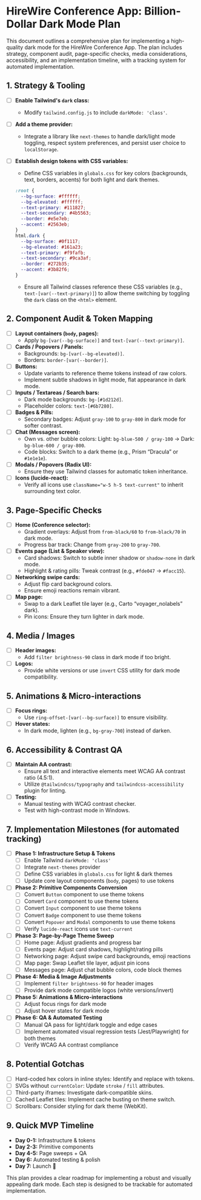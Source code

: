# HireWire Conference App: Billion-Dollar Dark Mode Plan

This document outlines a comprehensive plan for implementing a high-quality dark mode for the HireWire Conference App. The plan includes strategy, component audit, page-specific checks, media considerations, accessibility, and an implementation timeline, with a tracking system for automated implementation.

## 1. Strategy & Tooling

- [ ] **Enable Tailwind's `dark` class:**
  - Modify `tailwind.config.js` to include `darkMode: 'class'`.
- [ ] **Add a theme provider:**
  - Integrate a library like `next-themes` to handle dark/light mode toggling, respect system preferences, and persist user choice to `localStorage`.
- [ ] **Establish design tokens with CSS variables:**
  - Define CSS variables in `globals.css` for key colors (backgrounds, text, borders, accents) for both light and dark themes.

  ```css
  :root {
    --bg-surface: #ffffff;
    --bg-elevated: #ffffff;
    --text-primary: #111827;
    --text-secondary: #4b5563;
    --border: #e5e7eb;
    --accent: #2563eb;
  }
  html.dark {
    --bg-surface: #0f1117;
    --bg-elevated: #161a23;
    --text-primary: #f9fafb;
    --text-secondary: #9ca3af;
    --border: #272b35;
    --accent: #3b82f6;
  }
  ```
  - Ensure all Tailwind classes reference these CSS variables (e.g., `text-[var(--text-primary)]`) to allow theme switching by toggling the `dark` class on the `<html>` element.

## 2. Component Audit & Token Mapping

- [ ] **Layout containers (`body`, pages):**
  - Apply `bg-[var(--bg-surface)]` and `text-[var(--text-primary)]`.
- [ ] **Cards / Popovers / Panels:**
  - Backgrounds: `bg-[var(--bg-elevated)]`.
  - Borders: `border-[var(--border)]`.
- [ ] **Buttons:**
  - Update variants to reference theme tokens instead of raw colors.
  - Implement subtle shadows in light mode, flat appearance in dark mode.
- [ ] **Inputs / Textareas / Search bars:**
  - Dark mode backgrounds: `bg-[#1d212d]`.
  - Placeholder colors: `text-[#6b7280]`.
- [ ] **Badges & Pills:**
  - Secondary badges: Adjust `gray-100` to `gray-800` in dark mode for softer contrast.
- [ ] **Chat (Messages screen):**
  - Own vs. other bubble colors: Light: `bg-blue-500 / gray-100` → Dark: `bg-blue-600 / gray-800`.
  - Code blocks: Switch to a dark theme (e.g., Prism “Dracula” or `#1e1e1e`).
- [ ] **Modals / Popovers (Radix UI):**
  - Ensure they use Tailwind classes for automatic token inheritance.
- [ ] **Icons (lucide-react):**
  - Verify all icons use `className="w-5 h-5 text-current"` to inherit surrounding text color.

## 3. Page-Specific Checks

- [ ] **Home (Conference selector):**
  - Gradient overlays: Adjust from `from-black/60` to `from-black/70` in dark mode.
  - Progress bar track: Change from `gray-200` to `gray-700`.
- [ ] **Events page (List & Speaker view):**
  - Card shadows: Switch to subtle inner shadow or `shadow-none` in dark mode.
  - Highlight & rating pills: Tweak contrast (e.g., `#fde047` → `#facc15`).
- [ ] **Networking swipe cards:**
  - Adjust flip card background colors.
  - Ensure emoji reactions remain vibrant.
- [ ] **Map page:**
  - Swap to a dark Leaflet tile layer (e.g., Carto “voyager_nolabels” dark).
  - Pin icons: Ensure they turn lighter in dark mode.

## 4. Media / Images

- [ ] **Header images:**
  - Add `filter brightness-90` class in dark mode if too bright.
- [ ] **Logos:**
  - Provide white versions or use `invert` CSS utility for dark mode compatibility.

## 5. Animations & Micro-interactions

- [ ] **Focus rings:**
  - Use `ring-offset-[var(--bg-surface)]` to ensure visibility.
- [ ] **Hover states:**
  - In dark mode, lighten (e.g., `bg-gray-700`) instead of darken.

## 6. Accessibility & Contrast QA

- [ ] **Maintain AA contrast:**
  - Ensure all text and interactive elements meet WCAG AA contrast ratio (4.5:1).
  - Utilize `@tailwindcss/typography` and `tailwindcss-accessibility` plugin for linting.
- [ ] **Testing:**
  - Manual testing with WCAG contrast checker.
  - Test with high-contrast mode in Windows.

## 7. Implementation Milestones (for automated tracking)

- [ ] **Phase 1: Infrastructure Setup & Tokens**
  - [ ] Enable Tailwind `darkMode: 'class'`
  - [ ] Integrate `next-themes` provider
  - [ ] Define CSS variables in `globals.css` for light & dark themes
  - [ ] Update core layout components (`body`, pages) to use tokens
- [ ] **Phase 2: Primitive Components Conversion**
  - [ ] Convert `Button` component to use theme tokens
  - [ ] Convert `Card` component to use theme tokens
  - [ ] Convert `Input` component to use theme tokens
  - [ ] Convert `Badge` component to use theme tokens
  - [ ] Convert `Popover` and `Modal` components to use theme tokens
  - [ ] Verify `lucide-react` icons use `text-current`
- [ ] **Phase 3: Page-by-Page Theme Sweep**
  - [ ] Home page: Adjust gradients and progress bar
  - [ ] Events page: Adjust card shadows, highlight/rating pills
  - [ ] Networking page: Adjust swipe card backgrounds, emoji reactions
  - [ ] Map page: Swap Leaflet tile layer, adjust pin icons
  - [ ] Messages page: Adjust chat bubble colors, code block themes
- [ ] **Phase 4: Media & Image Adjustments**
  - [ ] Implement `filter brightness-90` for header images
  - [ ] Provide dark mode compatible logos (white versions/invert)
- [ ] **Phase 5: Animations & Micro-interactions**
  - [ ] Adjust focus rings for dark mode
  - [ ] Adjust hover states for dark mode
- [ ] **Phase 6: QA & Automated Testing**
  - [ ] Manual QA pass for light/dark toggle and edge cases
  - [ ] Implement automated visual regression tests (Jest/Playwright) for both themes
  - [ ] Verify WCAG AA contrast compliance

## 8. Potential Gotchas

- [ ] Hard-coded hex colors in inline styles: Identify and replace with tokens.
- [ ] SVGs without `currentColor`: Update `stroke` / `fill` attributes.
- [ ] Third-party iframes: Investigate dark-compatible skins.
- [ ] Cached Leaflet tiles: Implement cache busting on theme switch.
- [ ] Scrollbars: Consider styling for dark theme (WebKit).

## 9. Quick MVP Timeline

- **Day 0-1:** Infrastructure & tokens
- **Day 2-3:** Primitive components
- **Day 4-5:** Page sweeps + QA
- **Day 6:** Automated testing & polish
- **Day 7:** Launch 🚀

This plan provides a clear roadmap for implementing a robust and visually appealing dark mode. Each step is designed to be trackable for automated implementation.
